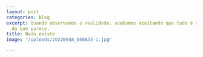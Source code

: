 ```yaml
---
layout: post
categories: blog
excerpt: Quando observamos a realidade, acabamos aceitando que tudo é mais simples
  do que parece.
title: Nada existe
image: "/uploads/20220808_080433-1.jpg"

---
```

